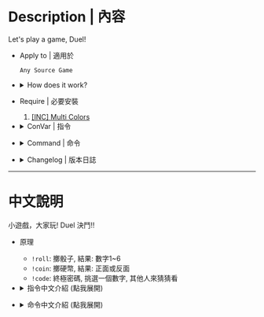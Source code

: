 # Description | 內容
Let's play a game, Duel!
    
* Apply to | 適用於
    ```
    Any Source Game
    ```

* <details><summary>How does it work?</summary>

    * ```!roll```: Roll a 6 sided die.
    * ```!coin```: Flip a coin.
    * ```!code```: Play a Da Vinci Code.
</details>

* Require | 必要安裝
    1. [[INC] Multi Colors](https://github.com/fbef0102/L4D1_2-Plugins/releases/tag/Multi-Colors)

* <details><summary>ConVar | 指令</summary>

    * cfg/sourcemod/games.cfg
        ```php
        // Time delay in seconds between allowed coinflips. Set at -1 if no delay at all is desired.
        coinflip_delay "1"
        ```
</details>

* <details><summary>Command | 命令</summary>

	* **Roll a x sided die.**
		```php
		sm_roll <X>
		sm_picknumber <X>
		```

	* **Flip a coin.**
		```php
		sm_coin
		sm_coinflip
		sm_cf
		sm_flip
		```

	* **Play a Da Vinci Code.**
		```php
		sm_code <0-100000>
		```
</details>

* <details><summary>Changelog | 版本日誌</summary>

    * v1.3
        * Initial Release
</details>

- - - -
# 中文說明
小遊戲，大家玩! Duel 決鬥!!

* 原理
    * ```!roll```: 擲骰子, 結果: 數字1~6
    * ```!coin```: 擲硬幣, 結果: 正面或反面
    * ```!code```: 終極密碼, 挑選一個數字, 其他人來猜猜看

* <details><summary>指令中文介紹 (點我展開)</summary>

    * cfg/sourcemod/games.cfg
        ```php
        // 投擲硬幣的冷卻時間. -1=無冷卻
        coinflip_delay "1"
        ```
</details>

* <details><summary>命令中文介紹 (點我展開)</summary>

	* **擲X面骰子**
		```php
		sm_roll <X>
		sm_picknumber <X>
		```

	* **擲硬幣**
		```php
		sm_coin
		sm_coinflip
		sm_cf
		sm_flip
		```

	* **終極密碼**
		```php
		sm_code <0-100000>
		```
</details>
